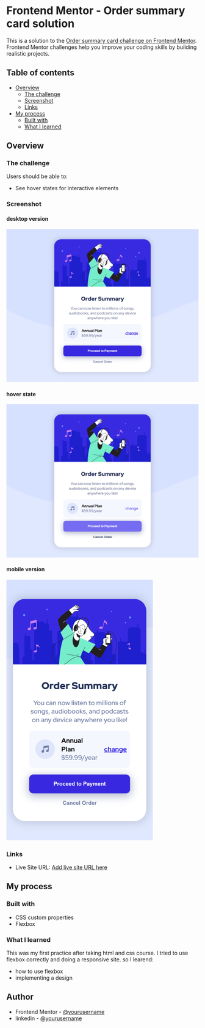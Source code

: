 # Frontend Mentor - Order summary card solution

This is a solution to the [Order summary card challenge on Frontend Mentor](https://www.frontendmentor.io/challenges/order-summary-component-QlPmajDUj). Frontend Mentor challenges help you improve your coding skills by building realistic projects.

## Table of contents

- [Overview](#overview)
  - [The challenge](#the-challenge)
  - [Screenshot](#screenshot)
  - [Links](#links)
- [My process](#my-process)
  - [Built with](#built-with)
  - [What I learned](#what-i-learned)

## Overview

### The challenge

Users should be able to:

- See hover states for interactive elements

### Screenshot

#### desktop version

![desktop version](./solution-images/desktop-version1.png)

#### hover state

![hover version](./solution-images/hover-state1.png)

#### mobile version

![mobile version](./solution-images/mobile-version1.png)

### Links

- Live Site URL: [Add live site URL here](https://omar-agha.github.io/frontendmentor-challenge-1/)

## My process

### Built with

- CSS custom properties
- Flexbox

### What I learned

This was my first practice after taking html and css course. I tried to use flexbox correctly and doing a responsive site.
so I learend:

- how to use flexbox
- implementing a design

## Author

- Frontend Mentor - [@yourusername](https://www.frontendmentor.io/profile/Omar-Agha)
- linkedin - [@yourusername](https://www.linkedin.com/in/omar-agha-20157620a/)
